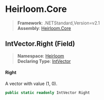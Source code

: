 # Heirloom.Core

> **Framework**: .NETStandard,Version=v2.1  
> **Assembly**: [Heirloom.Core][0]

## IntVector.Right (Field)

> **Namespace**: [Heirloom][0]  
> **Declaring Type**: [IntVector][1]

#### Right

A vector with value (1, 0).

```cs
public static readonly IntVector Right
```

[0]: ../../../Heirloom.Core.md
[1]: ../IntVector.md
